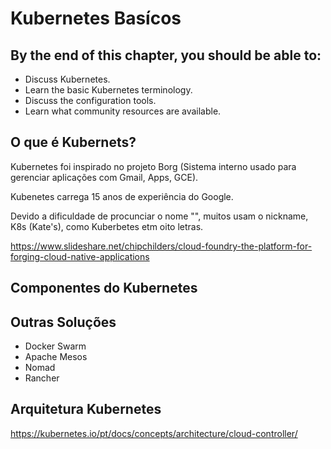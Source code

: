 # Kubernetes Basícos

## By the end of this chapter, you should be able to:

* Discuss Kubernetes.
* Learn the basic Kubernetes terminology.
* Discuss the configuration tools.
* Learn what community resources are available.&nbsp;

## O que é Kubernets?
Kubernetes foi inspirado no projeto Borg (Sistema interno usado para gerenciar aplicações com Gmail, Apps, GCE).

Kubenetes carrega 15 anos de experiência do Google.

Devido a dificuldade de procunciar o nome "", muitos usam o nickname, K8s (Kate's), como Kuberbetes etm oito letras.

https://www.slideshare.net/chipchilders/cloud-foundry-the-platform-for-forging-cloud-native-applications

## Componentes do Kubernetes

## Outras Soluções
* Docker Swarm
* Apache Mesos
* Nomad
* Rancher

## Arquitetura Kubernetes
https://kubernetes.io/pt/docs/concepts/architecture/cloud-controller/
